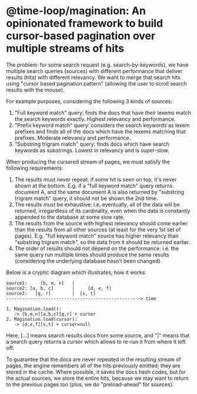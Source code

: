 # @time-loop/magination: An opinionated framework to build cursor-based pagination over multiple streams of hits

The problem: for some search request (e.g. search-by-keywords), we have multiple
search queries (sources) with different performance that deliver results (hits)
with different relevancy. We want to merge that search hits using "cursor based
pagination pattern" (allowing the user to scroll search results with the mouse).

For example purposes, considering the following 3 kinds of sources:

1. "Full keyword match" query: finds the docs that have their lexems match the
   search keywords exactly. Highest relevancy and performance.
2. "Prefix keyword match" query: considers the search keywords as lexem prefixes
   and finds all of the docs which have the lexems matching that prefixes. Moderate relevancy and performance.
3. "Substring trigram match" query: finds docs which have search keywords as
   substrings. Lowest in relevancy and is super-slow.

When producing the cursored stream of pages, we must satisfy the following
requirements:

1. The results must never repeat: if some hit is seen on top, it's never shown
   at the bottom. E.g. if a "full keyword match" query returns document A, and
   the same document A is also returned by "substring trigram match" query, it
   should not be shown the 2nd time.
2. The results must be exhaustive: i.e. eventually, all of the data will be
   returned, irregardless of its cardinality, even when the data is constantly
   appended to the database at some slow rate.
3. The results from the source with highest relevancy should come earlier than
   the results from all other sources (at least for the very 1st set of pages).
   E.g. "full keyword match" source has higher relevancy than "substring trigram
   match", so the data from it should be returned earlier.
4. The order of results should not depend on the performance: i.e. the same
   query run multiple times should produce the same results (considering the
   underlying database hasn't been changed).

Below is a cryptic diagram which illustrates, how it works:

```
source1:     [b, m, n]   |
source2: [a, b, c]       |     [d, e, f]
source3:   [q, r]        |  [s, t]
---------------------------------------------------> time

1. Magination.load():
   -> [b,m,n][a,b,c][q,r] + cursor
2. Magination.load(cursor):
   -> [d,e,f][s,t] + cursor=null
```

Here, [...] means search results docs from some source, and "|" means that a
search query returns a cursor which allows to re-run it from where it left off.

To guarantee that the docs are never repeated in the resulting stream of pages,
the engine remembers all of the hits previously emitted; they are stored in the
cache. Where possible, it saves the docs hash codes, but for the actual sources,
we store the entire hits, because we may want to return to the previous pages
too (plus, we do "preload-ahead" for sources).
